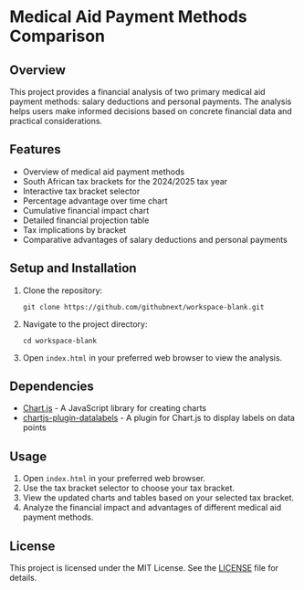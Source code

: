 # Medical Aid Payment Methods Comparison

## Overview

This project provides a financial analysis of two primary medical aid payment methods: salary deductions and personal payments. The analysis helps users make informed decisions based on concrete financial data and practical considerations.

## Features

- Overview of medical aid payment methods
- South African tax brackets for the 2024/2025 tax year
- Interactive tax bracket selector
- Percentage advantage over time chart
- Cumulative financial impact chart
- Detailed financial projection table
- Tax implications by bracket
- Comparative advantages of salary deductions and personal payments

## Setup and Installation

1. Clone the repository:
   ```
   git clone https://github.com/githubnext/workspace-blank.git
   ```

2. Navigate to the project directory:
   ```
   cd workspace-blank
   ```

3. Open `index.html` in your preferred web browser to view the analysis.

## Dependencies

- [Chart.js](https://www.chartjs.org/) - A JavaScript library for creating charts
- [chartjs-plugin-datalabels](https://chartjs-plugin-datalabels.netlify.app/) - A plugin for Chart.js to display labels on data points

## Usage

1. Open `index.html` in your preferred web browser.
2. Use the tax bracket selector to choose your tax bracket.
3. View the updated charts and tables based on your selected tax bracket.
4. Analyze the financial impact and advantages of different medical aid payment methods.

## License

This project is licensed under the MIT License. See the [LICENSE](LICENSE) file for details.
